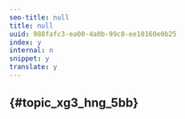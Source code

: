 ```yaml
---
seo-title: null
title: null
uuid: 988fafc3-ea00-4a0b-99c8-ee10160e0b25
index: y
internal: n
snippet: y
translate: y
---
```


##  {#topic_xg3_hng_5bb}
